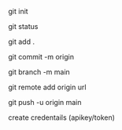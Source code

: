 git init

git status

git add .

git commit -m origin

git branch -m main

git remote add origin url

git push -u origin main

create credentails (apikey/token)